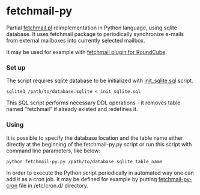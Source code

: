 # fetchmail-py
Partial [fetchmail.pl](https://github.com/postfixadmin/postfixadmin/blob/master/ADDITIONS/fetchmail.pl) reimplementation in Python language, using sqlite database. It uses fetchmail package to periodically synchronize e-mails from external mailboxes into currently selected mailbox.

It may be used for example with [fetchmail plugin for RoundCube](https://plugins.roundcube.net/packages/pf4public/fetchmail).

### Set up
The script requires sqlite database to be initialized with [init_sqlite.sql](init_sqlite.sql) script.

`sqlite3 /path/to/database.sqlite < init_sqlite.sql`

This SQL script performs necessary DDL operations - it removes table named "fetchmail" if already existed and redefines it.

### Using
It is possible to specify the database location and the table name either directly at the beginning of the fetchmail-py.py script or run this script with command line parameters, like below:

`python fetchmail-py.py /path/to/database.sqlite table_name`

In order to execute the Python script periodically in automated way one can add it as a cron job. It may be defined for example by putting [fetchmail-py-cron](fetchmail-py-cron) file in /etc/cron.d/ directory.
